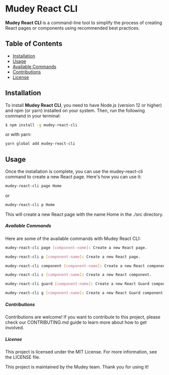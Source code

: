 # Mudey React CLI

**Mudey React CLI** is a command-line tool to simplify the process of creating React pages or components using recommended best practices.

## Table of Contents

- [Installation](#installation)
- [Usage](#usage)
- [Available Commands](#available-commands)
- [Contributions](#contributions)
- [License](#license)

## Installation

To install **Mudey React CLI**, you need to have Node.js (version 12 or higher) and npm (or yarn) installed on your system. Then, run the following command in your terminal:

```bash
$ npm install -g mudey-react-cli
```

or with yarn:

```bash
yarn global add mudey-react-cli
```

## Usage
Once the installation is complete, you can use the mudey-react-cli command to create a new React page. Here's how you can use it:

```bash
mudey-react-cli page Home
```
or 

```bash
mudey-react-cli p Home
```


This will create a new React page with the name Home in the ./src directory.

##### Available Commands
Here are some of the available commands with Mudey React CLI:


```bash
mudey-react-cli page [component-name]: Create a new React page.
```
```bash
mudey-react-cli p [component-name]: Create a new React page.
```
```bash
mudey-react-cli component [component-name]: Create a new React component.
```
```bash
mudey-react-cli c [component-name]: Create a new React component.
```
```bash
mudey-react-cli guard [component-name]: Create a new React Guard component.
```
```bash
mudey-react-cli g [component-name]: Create a new React Guard component.
```



##### Contributions
Contributions are welcome! If you want to contribute to this project, please check our CONTRIBUTING.md guide to learn more about how to get involved.

##### License
This project is licensed under the MIT License. For more information, see the LICENSE file.

This project is maintained by the Mudey team. Thank you for using it!